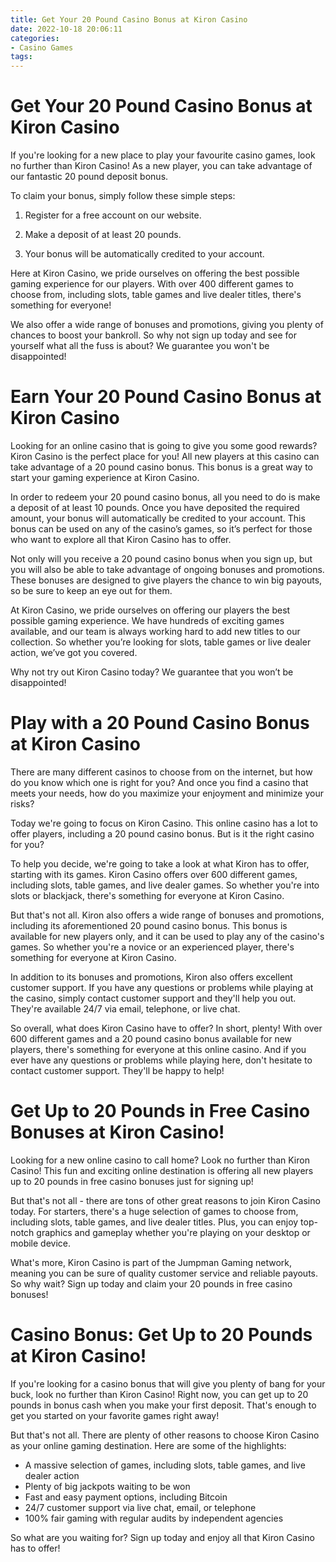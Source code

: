 ```yaml
---
title: Get Your 20 Pound Casino Bonus at Kiron Casino
date: 2022-10-18 20:06:11
categories:
- Casino Games
tags:
---
```



#  Get Your 20 Pound Casino Bonus at Kiron Casino

If you're looking for a new place to play your favourite casino games, look no further than Kiron Casino! As a new player, you can take advantage of our fantastic 20 pound deposit bonus.

To claim your bonus, simply follow these simple steps:

1. Register for a free account on our website.

2. Make a deposit of at least 20 pounds.

3. Your bonus will be automatically credited to your account.

Here at Kiron Casino, we pride ourselves on offering the best possible gaming experience for our players. With over 400 different games to choose from, including slots, table games and live dealer titles, there's something for everyone!

We also offer a wide range of bonuses and promotions, giving you plenty of chances to boost your bankroll. So why not sign up today and see for yourself what all the fuss is about? We guarantee you won't be disappointed!

#  Earn Your 20 Pound Casino Bonus at Kiron Casino

Looking for an online casino that is going to give you some good rewards? Kiron Casino is the perfect place for you! All new players at this casino can take advantage of a 20 pound casino bonus. This bonus is a great way to start your gaming experience at Kiron Casino.

In order to redeem your 20 pound casino bonus, all you need to do is make a deposit of at least 10 pounds. Once you have deposited the required amount, your bonus will automatically be credited to your account. This bonus can be used on any of the casino’s games, so it’s perfect for those who want to explore all that Kiron Casino has to offer.

Not only will you receive a 20 pound casino bonus when you sign up, but you will also be able to take advantage of ongoing bonuses and promotions. These bonuses are designed to give players the chance to win big payouts, so be sure to keep an eye out for them.

At Kiron Casino, we pride ourselves on offering our players the best possible gaming experience. We have hundreds of exciting games available, and our team is always working hard to add new titles to our collection. So whether you’re looking for slots, table games or live dealer action, we’ve got you covered.

Why not try out Kiron Casino today? We guarantee that you won’t be disappointed!

#  Play with a 20 Pound Casino Bonus at Kiron Casino

There are many different casinos to choose from on the internet, but how do you know which one is right for you? And once you find a casino that meets your needs, how do you maximize your enjoyment and minimize your risks?

Today we're going to focus on Kiron Casino. This online casino has a lot to offer players, including a 20 pound casino bonus. But is it the right casino for you?

To help you decide, we're going to take a look at what Kiron has to offer, starting with its games. Kiron Casino offers over 600 different games, including slots, table games, and live dealer games. So whether you're into slots or blackjack, there's something for everyone at Kiron Casino.

But that's not all. Kiron also offers a wide range of bonuses and promotions, including its aforementioned 20 pound casino bonus. This bonus is available for new players only, and it can be used to play any of the casino's games. So whether you're a novice or an experienced player, there's something for everyone at Kiron Casino.

In addition to its bonuses and promotions, Kiron also offers excellent customer support. If you have any questions or problems while playing at the casino, simply contact customer support and they'll help you out. They're available 24/7 via email, telephone, or live chat.

So overall, what does Kiron Casino have to offer? In short, plenty! With over 600 different games and a 20 pound casino bonus available for new players, there's something for everyone at this online casino. And if you ever have any questions or problems while playing here, don't hesitate to contact customer support. They'll be happy to help!

#  Get Up to 20 Pounds in Free Casino Bonuses at Kiron Casino!

Looking for a new online casino to call home? Look no further than Kiron Casino! This fun and exciting online destination is offering all new players up to 20 pounds in free casino bonuses just for signing up!

But that's not all - there are tons of other great reasons to join Kiron Casino today. For starters, there's a huge selection of games to choose from, including slots, table games, and live dealer titles. Plus, you can enjoy top-notch graphics and gameplay whether you're playing on your desktop or mobile device.

What's more, Kiron Casino is part of the Jumpman Gaming network, meaning you can be sure of quality customer service and reliable payouts. So why wait? Sign up today and claim your 20 pounds in free casino bonuses!

#  Casino Bonus: Get Up to 20 Pounds at Kiron Casino!

If you're looking for a casino bonus that will give you plenty of bang for your buck, look no further than Kiron Casino! Right now, you can get up to 20 pounds in bonus cash when you make your first deposit. That's enough to get you started on your favorite games right away!

But that's not all. There are plenty of other reasons to choose Kiron Casino as your online gaming destination. Here are some of the highlights:

- A massive selection of games, including slots, table games, and live dealer action
- Plenty of big jackpots waiting to be won
- Fast and easy payment options, including Bitcoin
- 24/7 customer support via live chat, email, or telephone
- 100% fair gaming with regular audits by independent agencies

So what are you waiting for? Sign up today and enjoy all that Kiron Casino has to offer!
